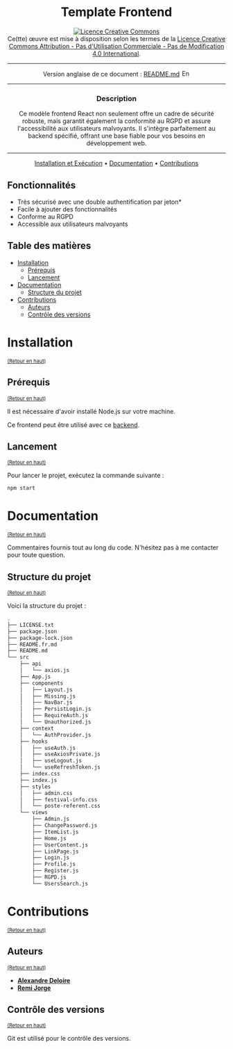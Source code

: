 <div align="center">

# Template Frontend

<a rel="license" href="http://creativecommons.org/licenses/by-nc-nd/4.0/"><img alt="Licence Creative Commons" style="border-width:0" src="https://i.creativecommons.org/l/by-nc-nd/4.0/88x31.png" /></a><br />Ce(tte) œuvre est mise à disposition selon les termes de la <a rel="license" href="http://creativecommons.org/licenses/by-nc-nd/4.0/">Licence Creative Commons Attribution - Pas d&#39;Utilisation Commerciale - Pas de Modification 4.0 International</a>.

---

Version anglaise de ce document : [README.md](README.md)
<a href="README.md"><img src="https://upload.wikimedia.org/wikipedia/commons/thumb/8/83/Flag_of_the_United_Kingdom_%283-5%29.svg/1280px-Flag_of_the_United_Kingdom_%283-5%29.svg.png" width="20" height="15" alt="English version"></a>

---

### **Description**

Ce modèle frontend React non seulement offre un cadre de sécurité robuste, mais garantit également la conformité au RGPD et assure l'accessibilité aux utilisateurs malvoyants. Il s'intègre parfaitement au backend spécifié, offrant une base fiable pour vos besoins en développement web.

---

[Installation et Exécution](#installation) •
[Documentation](#documentation) •
[Contributions](#contributions)

</div>


## Fonctionnalités

- Très sécurisé avec une double authentification par jeton*
- Facile à ajouter des fonctionnalités
- Conforme au RGPD
- Accessible aux utilisateurs malvoyants


## Table des matières

- [Installation](#installation)
  - [Prérequis](#prérequis)
  - [Lancement](#lancement)
- [Documentation](#documentation)
  - [Structure du projet](#structure-du-projet)
- [Contributions](#contributions)
  - [Auteurs](#auteurs)
  - [Contrôle des versions](#contrôle-des-versions)

# Installation
<sup>[(Retour en haut)](#table-des-matières)</sup>

## Prérequis
<sup>[(Retour en haut)](#table-des-matières)</sup>

Il est nécessaire d'avoir installé Node.js sur votre machine.

Ce frontend peut être utilisé avec ce [backend](https://github.com/alexdeloire/backend_template).

## Lancement
<sup>[(Retour en haut)](#table-des-matières)</sup>

Pour lancer le projet, exécutez la commande suivante :

```bash
npm start
```

# Documentation
<sup>[(Retour en haut)](#table-des-matières)</sup>

Commentaires fournis tout au long du code. N'hésitez pas à me contacter pour toute question.

## Structure du projet
<sup>[(Retour en haut)](#table-des-matières)</sup>

Voici la structure du projet :

```bash
.
├── LICENSE.txt
├── package.json
├── package-lock.json
├── README.fr.md
├── README.md
└── src
    ├── api
    │   └── axios.js
    ├── App.js
    ├── components
    │   ├── Layout.js
    │   ├── Missing.js
    │   ├── NavBar.js
    │   ├── PersistLogin.js
    │   ├── RequireAuth.js
    │   └── Unauthorized.js
    ├── context
    │   └── AuthProvider.js
    ├── hooks
    │   ├── useAuth.js
    │   ├── useAxiosPrivate.js
    │   ├── useLogout.js
    │   └── useRefreshToken.js
    ├── index.css
    ├── index.js
    ├── styles
    │   ├── admin.css
    │   ├── festival-info.css
    │   └── poste-referent.css
    └── views
        ├── Admin.js
        ├── ChangePassword.js
        ├── ItemList.js
        ├── Home.js
        ├── UserContent.js
        ├── LinkPage.js
        ├── Login.js
        ├── Profile.js
        ├── Register.js
        ├── RGPD.js
        └── UsersSearch.js
```

# Contributions
<sup>[(Retour en haut)](#table-des-matières)</sup>

## Auteurs
<sup>[(Retour en haut)](#table-des-matières)</sup>

- [**Alexandre Deloire**](https://github.com/alexdeloire)
- [**Remi Jorge**](https://github.com/RemiJorge)

## Contrôle des versions
<sup>[(Retour en haut)](#table-des-matières)</sup>

Git est utilisé pour le contrôle des versions.
